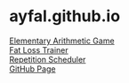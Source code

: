 # ayfal.github.io

[Elementary Arithmetic Game](https://ayfal.github.io/elementary-arithmetic-game/)  
[Fat Loss Trainer](https://ayfal.github.io/fat-loss-trainer/)  
[Repetition Scheduler](https://ayfal.github.io/repetition-scheduler/)  
[GitHub Page](https://github.com/ayfal)
